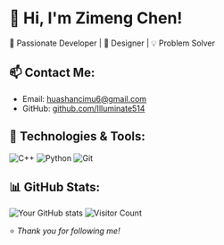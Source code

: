 # 👋 Hi, I'm Zimeng Chen!  
🚀 Passionate Developer | 🎨 Designer | 💡 Problem Solver  

## 📫 Contact Me:
- Email: huashancimu6@gmail.com 
- GitHub: [github.com/Illuminate514](https://github.com/Illuminate514)  

## 🔧 Technologies & Tools:
![C++](https://img.shields.io/badge/-C++-00599C?style=flat-square&logo=c%2B%2B)
![Python](https://img.shields.io/badge/-Python-3776AB?style=flat-square&logo=python)
![Git](https://img.shields.io/badge/-Git-F05032?style=flat-square&logo=git)
  
## 📊 GitHub Stats:
![Your GitHub stats](https://github-readme-stats.vercel.app/api?username=Illuminate514&show_icons=true&theme=radical)
![Visitor Count](https://komarev.com/ghpvc/?usernameIlluminate514&color=blue)


⭐️ *Thank you for following me!*

